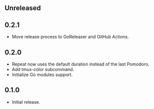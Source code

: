 ## Unreleased

## 0.2.1

* Move release process to GoReleaser and GitHub Actions.

## 0.2.0

* Repeat now uses the default duration instead of the last Pomodoro.
* Add tmux-color subcommand.
* Initialize Go modules support.

## 0.1.0

* Initial release.
